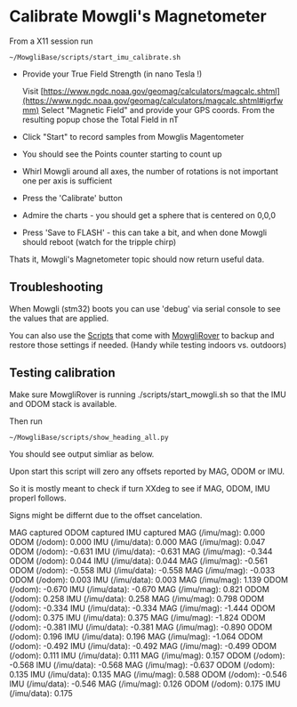 # Calibrate Mowgli's Magnetometer

From a X11 session run

```
~/MowgliBase/scripts/start_imu_calibrate.sh
```

* Provide your True Field Strength (in nano Tesla !)

  Visit [https://www.ngdc.noaa.gov/geomag/calculators/magcalc.shtml](https://www.ngdc.noaa.gov/geomag/calculators/magcalc.shtml#igrfwmm)
  Select "Magnetic Field" and provide your GPS coords. From the resulting popup chose the Total Field in nT      

* Click "Start" to record samples from Mowglis Magentometer 
* You should see the Points counter starting to count up
* Whirl Mowgli around all axes, the number of rotations is not important one per axis is sufficient
* Press the 'Calibrate' button
* Admire the charts - you should get a sphere that is centered on 0,0,0
* Press 'Save to FLASH' - this can take a bit, and when done Mowgli should reboot (watch for the tripple chirp)


Thats it, Mowgli's Magnetometer topic should now return useful data.


## Troubleshooting

When Mowgli (stm32) boots you can use 'debug' via serial console to see the values that are applied.

You can also use the [Scripts](https://github.com/cloudn1ne/MowgliRover/tree/main/src/mowgli/scripts/cfg) that come with [MowgliRover](https://github.com/cloudn1ne/MowgliRover) to backup and restore those settings if needed. (Handy while testing indoors vs. outdoors)


## Testing calibration

Make sure MowgliRover is running ./scripts/start_mowgli.sh so that the IMU and ODOM stack is available.

Then run

```
~/MowgliBase/scripts/show_heading_all.py
```

You should see output simliar as below.

Upon start this script will zero any offsets reported by MAG, ODOM or IMU.

So it is mostly meant to check if turn XXdeg to see if MAG, ODOM, IMU properl follows.

Signs might be differnt due to the offset cancelation. 

MAG captured
ODOM captured
IMU captured
MAG (/imu/mag): 0.000 	ODOM (/odom): 0.000 	IMU (/imu/data): 0.000
MAG (/imu/mag): 0.047 	ODOM (/odom): -0.631 	IMU (/imu/data): -0.631
MAG (/imu/mag): -0.344 	ODOM (/odom): 0.044 	IMU (/imu/data): 0.044
MAG (/imu/mag): -0.561 	ODOM (/odom): -0.558 	IMU (/imu/data): -0.558
MAG (/imu/mag): -0.033 	ODOM (/odom): 0.003 	IMU (/imu/data): 0.003
MAG (/imu/mag): 1.139 	ODOM (/odom): -0.670 	IMU (/imu/data): -0.670
MAG (/imu/mag): 0.821 	ODOM (/odom): 0.258 	IMU (/imu/data): 0.258
MAG (/imu/mag): 0.798 	ODOM (/odom): -0.334 	IMU (/imu/data): -0.334
MAG (/imu/mag): -1.444 	ODOM (/odom): 0.375 	IMU (/imu/data): 0.375
MAG (/imu/mag): -1.824 	ODOM (/odom): -0.381 	IMU (/imu/data): -0.381
MAG (/imu/mag): -0.890 	ODOM (/odom): 0.196 	IMU (/imu/data): 0.196
MAG (/imu/mag): -1.064 	ODOM (/odom): -0.492 	IMU (/imu/data): -0.492
MAG (/imu/mag): -0.499 	ODOM (/odom): 0.111 	IMU (/imu/data): 0.111
MAG (/imu/mag): 0.157 	ODOM (/odom): -0.568 	IMU (/imu/data): -0.568
MAG (/imu/mag): -0.637 	ODOM (/odom): 0.135 	IMU (/imu/data): 0.135
MAG (/imu/mag): 0.588 	ODOM (/odom): -0.546 	IMU (/imu/data): -0.546
MAG (/imu/mag): 0.126 	ODOM (/odom): 0.175 	IMU (/imu/data): 0.175
